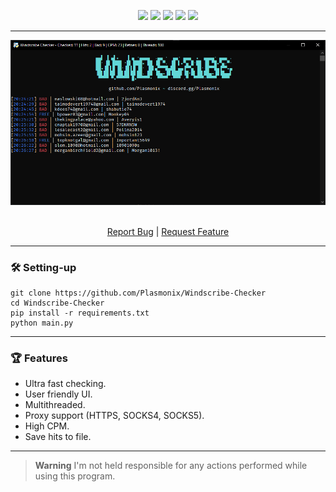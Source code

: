 <p align="center">
  <img src="https://img.shields.io/github/contributors/Plasmonix/Windscribe-Checker.svg?style=for-the-badge"/>
  <img src="https://img.shields.io/github/forks/Plasmonix/Windscribe-Checker.svg?style=for-the-badge"/>
  <img src="https://img.shields.io/github/stars/Plasmonix/Windscribe-Checker.svg?style=for-the-badge"/>
  <img src="https://img.shields.io/github/issues/Plasmonix/Windscribe-Checker.svg?style=for-the-badge"/>
  <img src="https://img.shields.io/github/license/Plasmonix/Windscribe-Checker.svg?style=for-the-badge"/>
</p>
  
---------------------------------------
  
<div align="center">
  <a href="https://github.com/Plasmonix/Windscribe-Checker">
    <img src="https://raw.githubusercontent.com/Plasmonix/Windscribe-Checker/main/demo.png">
  </a>
  

  <p align="center">
    <br />
    <a href="https://github.com/Plasmonix/Windscribe-Checker/issues">Report Bug</a>
    |
    <a href="https://github.com/Plasmonix/Windscribe-Checker/issues">Request Feature</a>
  </p>
</div>

---------------------------------------
### 🛠 Setting-up

```
git clone https://github.com/Plasmonix/Windscribe-Checker
cd Windscribe-Checker
pip install -r requirements.txt
python main.py
```
---------------------------------------

### 🏆 Features 
- Ultra fast checking.
- User friendly UI.
- Multithreaded. 
- Proxy support (HTTPS, SOCKS4, SOCKS5).
- High CPM.
- Save hits to file.
---------------------------------------

> **Warning**
> I'm not held responsible for any actions performed while using this program.
